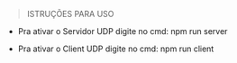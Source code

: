 > ISTRUÇÕES PARA USO

 - Pra ativar o Servidor UDP digite no cmd: npm run server

 - Pra ativar o Client UDP digite no cmd: npm run client